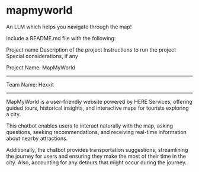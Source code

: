 # mapmyworld
An LLM which helps you navigate through the map!

Include a README.md file with the following:

Project name
Description of the project
Instructions to run the project
Special considerations, if any

Project Name: MapMyWorld
<hr>

Team Name: Hexxit
<hr>

MapMyWorld is a user-friendly website powered by HERE Services, offering guided tours, historical insights, and interactive maps for tourists exploring a city.   

This chatbot enables users to interact naturally with the map, asking questions, seeking recommendations, and receiving real-time information about nearby attractions.  

Additionally, the chatbot provides transportation suggestions, streamlining the journey for users and ensuring they make the most of their time in the city. Also, accounting for any detours that might occur during the journey. 

